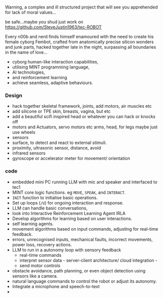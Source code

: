Warning, a complex and ill structured project that will see you apprehended for lack of moral values...

be safe...maybe you shud just work on https://github.com/SteveJustin1963/tec-ROBOT

Every n00b and nerd finds himself enamoured with the need to create his female cyborg Fembot, crafted from anatomically precise silicon wonders and junk parts, hacked together late in the night, surpassing all boundaries in the name of love…

- cyborg human-like interaction capabilities,
- utilising MINT programming language,
- AI technologies,
- and reinforcement learning
- achieve seamless, adaptive behaviours.


### Design
- hack together skeletal framework, joints, add motors, air muscles etc
- add silicone or TPE skin, breasts, vagina, but etc
- add a beautiful scifi inspired head or whatever you can hack or knocks off
- motors and Actuators, servo motors etc arms, head, for legs maybe just use wheels
-  sensors
  - surface, to detect and react to external stimuli.
  - proximity, ultrasonic sensor, distance, avoid
  - infrared sensors
  - gyroscope or accelerator meter for movement/ orientation


### code
- embedded mini PC running LLM with mic and speaker and interfaced to tec1
- MINT core logic functions. eg  `MOVE`, `SPEAK`, and `INTERACT`.
- `INIT` function to initialise basic operations.
- Set up loops (`/U`) for ongoing interaction and response.
- LLM can handle basic conversations,
- look into Interactive Reinforcement Learning Agent IRLA
- Develop algorithms for learning based on user interactions.
- self learning agents.
- movement algorithms based on input commands, adjusting for real-time feedback.
- errors, unrecognised inputs, mechanical faults, incorrect movements, power loss, recovery actions.
- LLM to run in a autonomy loop with sensory feedback 
  - real-time commands
  - interpret sensor data - server-client architecture/ cloud integration - 
  - send motor controls 
- obstacle avoidance, path planning, or even object detection using sensors like a camera.
- natural language commands to control the robot or adjust its autonomy.
- Integrate a microphone and speech-to-text
- 

  

